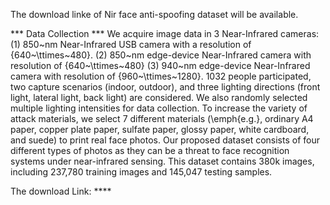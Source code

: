The download linke of Nir face anti-spoofing dataset will be available.

*** Data Collection *** 
We acquire image data in 3 Near-Infrared cameras: 
(1) 850~nm Near-Infrared USB camera with a resolution of {640~\ttimes~480}. 
(2) 850~nm edge-device Near-Infrared camera with resolution of {640~\ttimes~480}
(3) 940~nm edge-device Near-Infrared camera with resolution of {960~\ttimes~1280}. 
1032 people participated, two capture scenarios (indoor, outdoor), and three lighting directions (front light, lateral light, back light) are considered. We also randomly selected multiple lighting intensities for data collection. To increase the variety of attack materials, we select 7 different materials (\emph{e.g.}, ordinary A4 paper, copper plate paper, sulfate paper, glossy paper, white cardboard, and suede) to print real face photos. Our proposed dataset consists of four different types of photos as they can be a threat to face recognition systems under near-infrared sensing. This dataset contains 380k images, including 237,780 training images and 145,047 testing samples.

The download Link: ****

